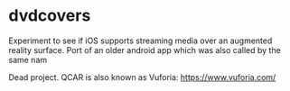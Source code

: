 # dvdcovers
Experiment to see if iOS supports streaming media over an augmented reality surface. Port of an older android app which was also called by the same nam

Dead project. QCAR is also known as Vuforia: https://www.vuforia.com/
